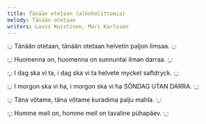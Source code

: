 ```yaml
---
title: Tänään otetaan (alkoholittomia)
melody: Tänään otetaan
writers: Lassi Koistinen, Mari Karlsson
---
```


:,: Tänään otetaan, tänään otetaan
helvetin paljon limsaa. :,:

:,: Huomenna on, huomenna on
sunnuntai ilman darraa. :,:

:,: I dag ska vi ta, i dag ska vi ta
helvete mycket saftdryck. :,:

:,: I morgon ska vi ha, i morgon ska vi ha
SÖNDAG UTAN DARRA. :,:

:,: Täna võtame, täna võtame
kuradima palju mahla. :,:

:,: Homme meil on, homme meil on
tavaline pühapäev. :,:
